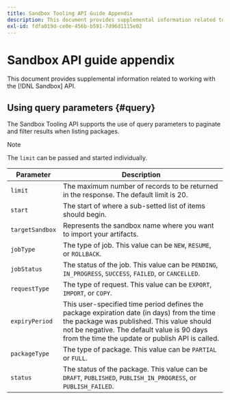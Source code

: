 ```yaml
---
title: Sandbox Tooling API Guide Appendix
description: This document provides supplemental information related to working with the Sandbox Tooling API.
exl-id: fdfa019d-ce0e-456b-b591-7d96d1115e02
---
```

# Sandbox API guide appendix

This document provides supplemental information related to working with the [!DNL Sandbox] API.

## Using query parameters {#query}

The Sandbox Tooling API supports the use of query parameters to paginate and filter results when listing packages.

>[!NOTE]
>
>The `limit` can be passed and started individually.

| Parameter | Description |
| --- | --- |
| `limit` | The maximum number of records to be returned in the response. The default limit is 20. |
| `start` | The start of where a sub-setted list of items should begin. |
| `targetSandbox` | Represents the sandbox name where you want to import your artifacts. |
| `jobType` | The type of job. This value can be `NEW`, `RESUME`, or `ROLLBACK`. |
| `jobStatus` | The status of the job. This value can be `PENDING`, `IN_PROGRESS`, `SUCCESS`, `FAILED`, or `CANCELLED`. |
| `requestType` | The type of request. This value can be `EXPORT`, `IMPORT`, or `COPY`. |
| `expiryPeriod` | This user-specified time period defines the package expiration date (in days) from the time the package was published. This value should not be negative. The default value is 90 days from the time the update or publish API is called. |
| `packageType` |  The type of package. This value can be `PARTIAL` or `FULL`. |
| `status` | The status of the package. This value can be `DRAFT`, `PUBLISHED`, `PUBLISH_IN_PROGRESS`, or `PUBLISH_FAILED`. |
